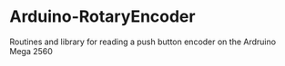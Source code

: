 # Arduino-RotaryEncoder
Routines and library for reading a push button encoder on the Ardruino Mega 2560
